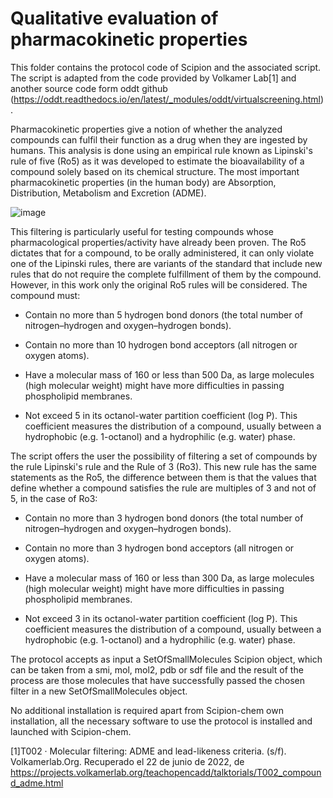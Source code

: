 # **Qualitative evaluation of pharmacokinetic properties**

This folder contains the protocol code of Scipion and the associated script. The script is adapted from the code provided by Volkamer Lab[1] and another source code form oddt github (https://oddt.readthedocs.io/en/latest/_modules/oddt/virtualscreening.html).

Pharmacokinetic properties give a notion of whether the analyzed compounds can fulfil their function as a drug when they are ingested by humans. This analysis is done using an empirical rule known as Lipinski's rule of five (Ro5) as it was developed to estimate the bioavailability of a compound solely based on its chemical structure. The most important pharmacokinetic properties (in the human body) are Absorption, Distribution, Metabolism and Excretion (ADME). 

![image](https://user-images.githubusercontent.com/83068588/175049326-a4809cb2-c590-479e-a8e6-a6cb49417568.png)

This filtering is particularly useful for testing compounds whose pharmacological properties/activity have already been proven.
The Ro5 dictates that for a compound, to be orally administered, it can only violate one of the Lipinski rules, there are variants of the standard that include new rules that do not require the complete fulfillment of them by the compound. However, in this work only the original Ro5 rules will be considered. The compound must: 
-	Contain no more than 5 hydrogen bond donors (the total number of nitrogen–hydrogen and oxygen–hydrogen bonds).

-	Contain no more than 10 hydrogen bond acceptors (all nitrogen or oxygen atoms).

-	Have a molecular mass of 160 or less than 500 Da, as large molecules (high molecular weight) might have more difficulties in passing phospholipid membranes.

-	Not exceed 5 in its octanol-water partition coefficient (log P). This coefficient measures the distribution of a compound, usually between a hydrophobic (e.g. 1-octanol) and a hydrophilic (e.g. water) phase.

The script offers the user the possibility of filtering a set of compounds by the rule Lipinski's rule and the Rule of 3 (Ro3). This new rule has the same statements as the Ro5, the difference between them is that the values that define whether a compound satisfies the rule are multiples of 3 and not of 5, in the case of Ro3:
-	Contain no more than 3 hydrogen bond donors (the total number of nitrogen–hydrogen and oxygen–hydrogen bonds).

-	Contain no more than 3 hydrogen bond acceptors (all nitrogen or oxygen atoms).

-	Have a molecular mass of 160 or less than 300 Da, as large molecules (high molecular weight) might have more difficulties in passing phospholipid membranes.

-	Not exceed 3 in its octanol-water partition coefficient (log P). This coefficient measures the distribution of a compound, usually between a hydrophobic (e.g. 1-octanol) and a hydrophilic (e.g. water) phase.


The protocol accepts as input a SetOfSmallMolecules Scipion object, which can be taken from a smi, mol, mol2, pdb or sdf file and the result of the process are those molecules that have successfully passed the chosen filter in a new SetOfSmallMolecules object.

No additional installation is required apart from Scipion-chem own installation, all the necessary software to use the protocol is installed and launched with Scipion-chem.


[1]T002 · Molecular filtering: ADME and lead-likeness criteria. (s/f). Volkamerlab.Org. Recuperado el 22 de junio de 2022, de https://projects.volkamerlab.org/teachopencadd/talktorials/T002_compound_adme.html

